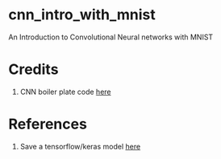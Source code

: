 # cnn_intro_with_mnist
An Introduction to Convolutional Neural networks with MNIST

# Credits
1. CNN boiler plate code [here](https://github.com/christianversloot/keras-cnn/blob/master/model.py)

# References
1. Save a tensorflow/keras model [here](https://www.machinecurve.com/index.php/2020/02/14/how-to-save-and-load-a-model-with-keras/)